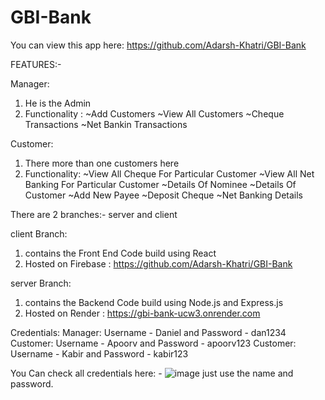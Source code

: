 # GBI-Bank

You can view this app here: https://github.com/Adarsh-Khatri/GBI-Bank


FEATURES:-

Manager:
1. He is the Admin
2. Functionality :
    ~Add Customers
    ~View All Customers
    ~Cheque Transactions
    ~Net Bankin Transactions

Customer:
1. There more than one customers here
2. Functionality:
    ~View All Cheque For Particular Customer
    ~View All Net Banking For Particular Customer
    ~Details Of Nominee
    ~Details Of Customer
    ~Add New Payee
    ~Deposit Cheque
    ~Net Banking Details


There are 2 branches:- server and client

client Branch:
1. contains the Front End Code build using React
2. Hosted on Firebase : https://github.com/Adarsh-Khatri/GBI-Bank

server Branch:
1. contains the Backend Code build using Node.js and Express.js
2. Hosted on Render : https://gbi-bank-ucw3.onrender.com


Credentials:
Manager: Username - Daniel and Password - dan1234
Customer: Username - Apoorv and Password - apoorv123
Customer: Username - Kabir and Password - kabir123

You Can check all credentials here: - ![image](https://github.com/Adarsh-Khatri/GBI-Bank/assets/117830341/8576b35f-12b5-4029-9aae-2d9b98d596c6) just use the name and password.


